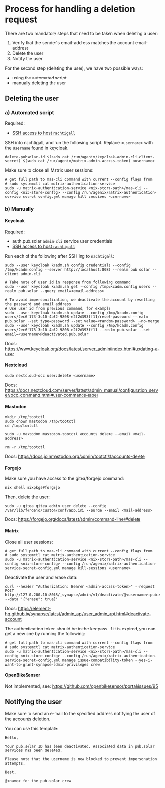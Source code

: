 # Process for handling a deletion request

There are two mandatory steps that need to be taken when deleting a user:

1. Verify that the sender's email-address matches the account email-address
2. Delete the user
3. Notify the user

For the second step (deleting the user), we have two possible ways:

* using the automated script
* manually deleting the user

## Deleting the user
### a) Automated script

Required:

- [SSH access to host `nachtigall`](./administrative-access.md#ssh-access)

SSH into nachtigall, and run the following script. Replace `<username>` with the `Username` found in keycloak.

```
delete-pubsolar-id $(sudo cat /run/agenix/keycloak-admin-cli-client-secret) $(sudo cat /run/agenix/matrix-admin-access-token) <username>
```

Make sure to close all Matrix user sessions:

```
# get full path to mas-cli command with current --config flags from
# sudo systemctl cat matrix-authentication-service
sudo -u matrix-authentication-service <nix-store-path>/mas-cli --config <nix-store-config> --config /run/agenix/matrix-authentication-service-secret-config.yml manage kill-sessions <username>
```

### b) Manually

#### Keycloak

Required:

- auth.pub.solar `admin-cli` service user credentials
- [SSH access to host `nachtigall`](./administrative-access.md#ssh-access)

Run each of the following after SSH'ing to `nachtigall`:

```
sudo --user keycloak kcadm.sh config credentials --config /tmp/kcadm.config --server http://localhost:8080 --realm pub.solar --client admin-cli

# Take note of user id in response from following command
sudo --user keycloak kcadm.sh get --config /tmp/kcadm.config users --realm pub.solar --query email=<email-address>

# To avoid impersonification, we deactivate the account by resetting the password and email address
# Use user id from previous command, for example
sudo --user keycloak kcadm.sh update --config /tmp/kcadm.config users/2ec6f173-3c10-4b82-9808-e2f2d393ff11/reset-password --realm pub.solar --set type=password --set value=<random-password> --no-merge
sudo --user keycloak kcadm.sh update --config /tmp/kcadm.config users/2ec6f173-3c10-4b82-9808-e2f2d393ff11 --realm pub.solar --set email=<username>@deactivated.pub.solar
```

Docs: https://www.keycloak.org/docs/latest/server_admin/index.html#updating-a-user

#### Nextcloud

```
sudo nextcloud-occ user:delete <username>
```

Docs: https://docs.nextcloud.com/server/latest/admin_manual/configuration_server/occ_command.html#user-commands-label

#### Mastodon

```
mkdir /tmp/tootctl
sudo chown mastodon /tmp/tootctl
cd /tmp/tootctl

sudo -u mastodon mastodon-tootctl accounts delete --email <mail-address>

rm -r /tmp/tootctl
```

Docs: https://docs.joinmastodon.org/admin/tootctl/#accounts-delete

#### Forgejo

Make sure you have access to the gitea/forgejo command:

```
nix shell nixpkgs#forgejo
```

Then, delete the user:

```
sudo -u gitea gitea admin user delete --config /var/lib/forgejo/custom/conf/app.ini --purge --email <mail-address>
```

Docs: https://forgejo.org/docs/latest/admin/command-line/#delete

#### Matrix

Close all user sessions:

```
# get full path to mas-cli command with current --config flags from
# sudo systemctl cat matrix-authentication-service
sudo -u matrix-authentication-service <nix-store-path>/mas-cli --config <nix-store-config> --config /run/agenix/matrix-authentication-service-secret-config.yml manage kill-sessions <username>
```

Deactivate the user and erase data:

```
curl --header "Authorization: Bearer <admin-access-token>" --request POST http://127.0.200.10:8008/_synapse/admin/v1/deactivate/@<username>:pub.solar --data '{"erase": true}'
```

Docs: https://element-hq.github.io/synapse/latest/admin_api/user_admin_api.html#deactivate-account

The authentication token should be in the keepass. If it is expired, you can get a new one by running the following:

```
# get full path to mas-cli command with current --config flags from
# sudo systemctl cat matrix-authentication-service
sudo -u matrix-authentication-service <nix-store-path>/mas-cli --config <nix-store-config> --config /run/agenix/matrix-authentication-service-secret-config.yml manage issue-compatibility-token --yes-i-want-to-grant-synapse-admin-privileges crew
```

#### OpenBikeSensor

Not implemented, see: https://github.com/openbikesensor/portal/issues/95

## Notifying the user

Make sure to send an e-mail to the specified address notifying the user of the accounts deletion.

You can use this template:

```
Hello,

Your pub.solar ID has been deactivated. Associated data in pub.solar services has been deleted.

Please note that the username is now blocked to prevent impersonation attempts.

Best,

@<name> for the pub.solar crew
```
